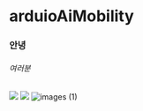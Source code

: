 # arduioAiMobility

### 안녕

###### 여러분
 ![](https://github.com/lim-jonguk/arduioAiMobility/blob/main/images%20(1).jpg)
![](https://cdn.crowdpic.net/list-thumb/thumb_l_4291713E6EC8D22461618B2107D30880.jpg)
![images (1)](https://user-images.githubusercontent.com/81340019/211242097-9c50b1f3-e6e3-4820-b932-4ca86de8a57e.jpg)
